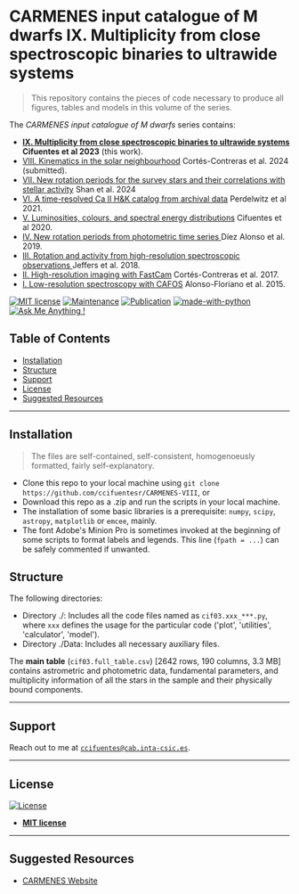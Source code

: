 # CARMENES input catalogue of M dwarfs IX. Multiplicity from close spectroscopic binaries to ultrawide systems
  
> This repository contains the pieces of code necessary to produce all figures, tables and models in this volume of the series.

The *CARMENES input catalogue of M dwarfs* series contains:

- <a href="#" target="_blank">**IX. Multiplicity from close spectroscopic binaries to ultrawide systems**</a>  **Cifuentes et al 2023** (this work).
- <a href="#" target="_blank">VIII. Kinematics in the solar neighbourhood</a>  Cortés-Contreras et al. 2024 (submitted).
- <a href="https://ui.adsabs.harvard.edu/abs/2024A%26A...684A...9S/abstract" target="_blank">VII. New rotation periods for the survey stars and their correlations with stellar activity</a>  Shan et al. 2024
- <a href="https://ui.adsabs.harvard.edu/abs/2021A%26A...652A.116P/abstract" target="_blank">VI. A time-resolved Ca II H&K catalog from archival data</a>  Perdelwitz et al 2021.
- <a href="https://ui.adsabs.harvard.edu/abs/2020A%26A...642A.115C/abstract" target="_blank">V. Luminosities, colours, and spectral energy distributions</a>  Cifuentes et al 2020.
- <a href="https://ui.adsabs.harvard.edu/abs/2019A%26A...621A.126D/abstract" target="_blank">IV. New rotation periods from photometric time series </a> Díez Alonso et al. 2019.
- <a href="https://ui.adsabs.harvard.edu/abs/2018A%26A...614A..76J/abstract" target="_blank">III. Rotation and activity from high-resolution spectroscopic observations </a> Jeffers et al. 2018.
- <a href="https://ui.adsabs.harvard.edu/abs/2017A%26A...597A..47C/abstract" target="_blank">II. High-resolution imaging with FastCam</a> Cortés-Contreras et al. 2017.
- <a href="https://ui.adsabs.harvard.edu/abs/2015A%26A...577A.128A/abstract" target="_blank">I. Low-resolution spectroscopy with CAFOS</a> Alonso-Floriano et al. 2015.

[![MIT license](https://img.shields.io/badge/License-MIT-blue.svg)](https://lbesson.mit-license.org/)
[![Maintenance](https://img.shields.io/badge/Maintained%3F-yes-green.svg)](https://GitHub.com/Naereen/StrapDown.js/graphs/commit-activity)
[![Publication](https://img.shields.io/badge/Published%3F-soon-orange.svg)](https://www.aanda.org/articles/aa/abs/2020/10/aa38295-20/aa38295-20.html)
[![made-with-python](https://img.shields.io/badge/Made%20with-Python-1f425f.svg)](https://www.python.org/)
[![Ask Me Anything !](https://img.shields.io/badge/Ask%20me-anything-1abc9c.svg)](https://GitHub.com/ccifuentesr)

## Table of Contents

- [Installation](#installation)
- [Structure](#structure)
- [Support](#support)
- [License](#license)
- [Suggested Resources](#resources)

---

## Installation

> The files are self-contained, self-consistent, homogenoeusly formatted, fairly self-explanatory.

- Clone this repo to your local machine using `git clone https://github.com/ccifuentesr/CARMENES-VIII`, or
- Download this repo as a .zip and run the scripts in your local machine.
- The installation of some basic libraries is a prerequisite: `numpy`, `scipy`, `astropy`, `matplotlib` or `emcee`, mainly.
- The font Adobe's Minion Pro is sometimes invoked at the beginning of some scripts to format labels and legends. This line (```fpath = ...```) can be safely commented if unwanted.  

## Structure

The following directories:

- Directory ./: Includes all the code files named as `cif03.xxx_***.py`, where `xxx` defines the usage for the particular code ('plot', 'utilities', 'calculator', 'model').
- Directory ./Data: Includes all necessary auxiliary files.

The **main table** (`cif03.full_table.csv`) [2642 rows, 190 columns, 3.3 MB] contains astrometric and photometric data, fundamental parameters, and multiplicity information of all the stars in the sample and their physically bound components.

---

## Support

Reach out to me at <a href="mailto:ccifuentes@cab.inta-csic.es">`ccifuentes@cab.inta-csic.es`</a>.

---

## License

[![License](http://img.shields.io/:license-mit-blue.svg?style=flat-square)](http://badges.mit-license.org)

- **[MIT license](http://opensource.org/licenses/mit-license.php)**

---

## Suggested Resources

- <a href="https://carmenes.caha.es" target="_blank">CARMENES Website</a>
